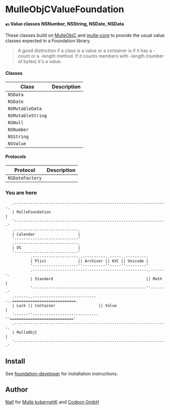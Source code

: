 # MulleObjCValueFoundation

#### 💶 Value classes NSNumber, NSString, NSDate, NSData

These classes build on [MulleObjC](//github.com/mulle-objc/MulleObjC) and
[mulle-core](//github.com/mulle-objc/mulle-core) to provide the usual
value classes expected in a Foundation library.

> A good distinction if a class is a value or a container is if it has a
> -count or a -length method. If it counts members with -length (number of
> bytes) it's a value.


#### Classes

Class             | Description
------------------|-----------------
`NSData`          |
`NSDate`          |
`NSMutableData`   |
`NSMutableString` |
`NSNull`          |
`NSNumber`        |
`NSString`        |
`NSValue`         |


#### Protocols

Protocol          | Description
------------------|-----------------
`NSDateFactory`   |


### You are here

```
   .-------------------------------------------------------------------.
   | MulleFoundation                                                   |
   '-------------------------------------------------------------------'
   .----------------------------.
   | Calendar                   |
   '----------------------------'
   .----------------------------.
   | OS                         |
   '----------------------------'
           .--------------------..----------..-----..---------.
           | Plist              || Archiver || KVC || Unicode |
           '--------------------''----------''-----''---------'
           .--------------------------------------------------..-------.
           | Standard                                         || Math  |
           '--------------------------------------------------''-------'
   .------..-----------------------------..============================.
   | Lock || Container                   || Value                      |
   '------''-----------------------------''============================'
   .-------------------------------------------------------------------.
   | MulleObjC                                                         |
   '-------------------------------------------------------------------'
```


## Install

See [foundation-developer](//github.com//foundation-developer) for
installation instructions.


## Author

[Nat!](//www.mulle-kybernetik.com/weblog) for
[Mulle kybernetiK](//www.mulle-kybernetik.com) and
[Codeon GmbH](//www.codeon.de)
